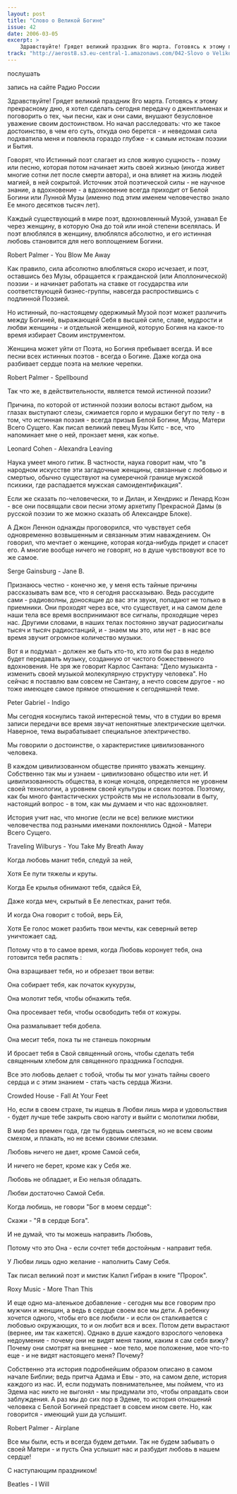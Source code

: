 ```yaml
---
layout: post
title: "Слово о Великой Богине"
issue: 42
date: 2006-03-05
excerpt: >
    Здравствуйте! Грядет великий праздник 8го марта. Готовясь к этому прекрасному дню, я хотел сделать сегодня передачу о джентльменах и поговорить о тех, чьи песни, как и они сами, внушают безусловное уважение своим достоинством. Но начал расследовать: что же такое достоинство, в чем его суть, откуда оно берется - и неведомая сила подхватила меня и повлекла гораздо глубже - к самым истокам поэзии и Бытия.
track: "http://aerost8.s3.eu-central-1.amazonaws.com/042-Slovo o Velikoj Bogine.mp3"
---
```


послушать

запись на сайте Радио России

Здравствуйте! Грядет великий праздник 8го марта. Готовясь к этому прекрасному дню, я хотел сделать сегодня передачу о джентльменах и поговорить о тех, чьи песни, как и они сами, внушают безусловное уважение своим достоинством. Но начал расследовать: что же такое достоинство, в чем его суть, откуда оно берется - и неведомая сила подхватила меня и повлекла гораздо глубже - к самым истокам поэзии и Бытия.

Говорят, что Истинный поэт слагает из слов живую сущность - поэму или песню, которая потом начинает жить своей жизнью (иногда живет многие сотни лет после смерти автора), и она влияет на жизнь людей магией, в ней сокрытой. Источник этой поэтической силы - не научное знание, а вдохновение - а вдохновение всегда приходит от Белой Богини или Лунной Музы (именно под этим именем человечество знало Ее много десятков тысяч лет).

Каждый существующий в мире поэт, вдохновленный Музой, узнавал Ее через женщину, в которую Она до той или иной степени вселялась. И поэт влюблялся в женщину, влюблялся абсолютно, и его истинная любовь становится для него воплощением Богини.

Robert Palmer - You Blow Me Away

Как правило, сила абсолютно влюбляться скоро исчезает, и поэт, оставшись без Музы, обращается к гражданской (или Аполлонической) поэзии - и начинает работать на ставке от государства или соответствующей бизнес-группы, навсегда распростившись с подлинной Поэзией.

Но истинный, по-настоящему одержимый Музой поэт может различить между Богиней, выражающей Себя в высшей силе, славе, мудрости и любви женщины - и отдельной женщиной, которую Богиня на какое-то время избирает Своим инструментом.

Женщина может уйти от Поэта, но Богиня пребывает всегда. И все песни всех истинных поэтов - всегда о Богине. Даже когда она разбивает сердце поэта на мелкие черепки.

Robert Palmer - Spellbound

Так что же, в действительности, является темой истинной поэзии?

Причина, по которой от истинной поэзии волосы встают дыбом, на глазах выступают слезы, сжимается горло и мурашки бегут по телу - в том, что истинная поэзия - всегда призыв Белой Богини, Музы, Матери Всего Сущего. Как писал великий певец Музы Китс - все, что напоминает мне о ней, пронзает меня, как копье.

Leonard Cohen - Alexandra Leaving

Наука умеет много гитик. В частности, наука говорит нам, что "в народном искусстве эти загадочные женщины, связанные с любовью и смертью, обычно существуют на сумеречной границе мужской психики, где распадается мужская самоидентификация".

Если же сказать по-человечески, то и Дилан, и Хендрикс и Ленард Коэн - все они посвящали свои песни этому архетипу Прекрасной Дамы (в русской поэзии то же можно сказать об Александре Блоке).

А Джон Леннон однажды проговорился, что чувствует себя одновременно возвышенным и связанным этим наваждением. Он говорил, что мечтает о женщине, которая когда-нибудь придет и спасет его. А многие вообще ничего не говорят, но в душе чувствовуют все то же самое.

Serge Gainsburg - Jane B.

Признаюсь честно - конечно же, у меня есть тайные причины рассказывать вам все, что я сегодня рассказываю. Ведь рассудите сами - радиоволны, доносящие до вас эти звуки, попадают не только в приемники. Они проходят через все, что существует, и на самом деле наши тела все время воспринимают все сигналы, проходящие через нас. Другими словами, в наших телах постоянно звучат радиосигналы тысяч и тысяч радиостанций, и - знаем мы это, или нет - в нас все время звучит огромное количество музыки.

Вот я и подумал - должен же быть кто-то, кто хотя бы раз в неделю будет передавать музыку, созданную от чистого божественного вдохновения. Не зря же говорит Карлос Сантана: "Дело музыканта - изменить своей музыкой молекулярную структуру человека". Но сейчас я поставлю вам совсем не Сантану, а нечто совсем другое - но тоже имеющее самое прямое отношение к сегодняшней теме.

Peter Gabriel - Indigo

Мы сегодня коснулись такой интересной темы, что в студии во время записи передачи все время звучат непонятные электрические щелчки. Наверное, тема вырабатывает специальное электричество.

Мы говорили о достоинстве, о характеристике цивилизованного человека.

В каждом цивилизованном обществе принято уважать женщину. Собственно так мы и узнаем - цивилизовано общество или нет. И цивилизованность общества, в конце концов, определяется не уровнем своей технологии, а уровнем своей культуры и своих поэтов. Поэтому, как бы много фантастических устройств мы не использовали в быту, настоящий вопрос - в том, как мы думаем и что нас вдохновляет.

История учит нас, что многие (если не все) великие мистики человечества под разными именами поклонялись Одной - Матери Всего Сущего.

Traveling Wilburys - You Take My Breath Away

Когда любовь манит тебя, следуй за ней,

Хотя Ее пути тяжелы и круты.

Когда Ее крылья обнимают тебя, сдайся Ей,

Даже когда меч, скрытый в Ее лепестках, ранит тебя.

И когда Она говорит с тобой, верь Ей,

Хотя Ее голос может разбить твои мечты, как северный ветер уничтожает сад.

Потому что в то самое время, когда Любовь коронует тебя, она готовится тебя распять :

Она взращивает тебя, но и обрезает твои ветви:

Она собирает тебя, как початок кукурузы,

Она молотит тебя, чтобы обнажить тебя.

Она просеивает тебя, чтобы освободить тебя от кожуры.

Она размалывает тебя добела.

Она месит тебя, пока ты не станешь покорным

И бросает тебя в Свой священный огонь, чтобы сделать тебя священным хлебом для священного праздника Господня.

Все это любовь делает с тобой, чтобы ты мог узнать тайны своего сердца и с этим знанием - стать часть сердца Жизни.

Crowded House - Fall At Your Feet

Но, если в своем страхе, ты ищешь в Любви лишь мира и удовольствия - будет лучше тебе закрыть свою наготу и выйти с молотилки любви,

В мир без времен года, где ты будешь смеяться, но не всем своим смехом, и плакать, но не всеми своими слезами.

Любовь ничего не дает, кроме Самой себя,

И ничего не берет, кроме как у Себя же.

Любовь не обладает, и Ею нельзя обладать.

Любви достаточно Самой Себя.

Когда любишь, не говори "Бог в моем сердце":

Скажи - "Я в сердце Бога".

И не думай, что ты можешь направить Любовь,

Потому что это Она - если сочтет тебя достойным - направит тебя.

У Любви лишь одно желание - наполнить Саму Себя.

Так писал великий поэт и мистик Калил Гибран в книге "Пророк".

Roxy Music - More Than This

И еще одно ма-аленькое добавление - сегодня мы все говорим про мужчин и женщин, а ведь в сердце своем все мы дети. А ребенку хочется одного, чтобы его все любили - и если он сталкивается с любовью окружающих, то и он любит вся и всех. Потом дети вырастают (вернее, им так кажется). Однако в душе каждого взрослого человека недоумение - почему они не видят меня таким, каким я сам себя вижу? Почему они смотрят на внешнее - мое тело, мое положение, мое что-то еще - и не видят настоящего меня? Почему?

Собственно эта история подробнейшим образом описано в самом начале Библии; ведь притча Адама и Евы - это, на самом деле, история каждого из нас. И, если подумать повнимательнее, мы поймем, что из Эдема нас никто не выгонял - мы придумали это, чтобы оправдать свои заблуждения. А раз мы до сих пор в Эдеме, то история отношений человека с Белой Богиней предстает в совсем ином свете. Но, как говорится - имеющий уши да услышит.

Robert Palmer - Airplane

Все мы были, есть и всегда будем детьми. Так не будем забывать о своей Матери - и пусть Она услышит нас и разбудит любовь в нашем сердце!

С наступающим праздником!

Beatles - I Will
